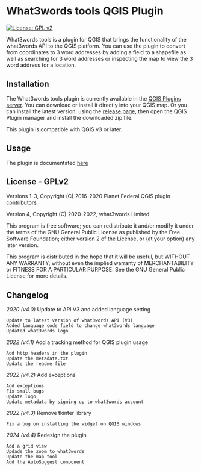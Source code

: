 # What3words tools QGIS Plugin

[![License: GPL v2](https://img.shields.io/badge/License-GPLv2-blue.svg)](./LICENSE.md)

What3words tools is a plugin for QGIS that brings the functionality of the what3words API to the QGIS platform. You can use the plugin to convert from coordinates to 3 word addresses by adding a field to a shapefile as well as searching for 3 word addresses or inspecting the map to view the 3 word address for a location.

## Installation
The What3words tools plugin is currently available in the [QGIS Plugins server](https://plugins.qgis.org/plugins/what3words/). You can download or install it directly into your QGIS map.
Or you can install the latest version, using the [release page](https://github.com/what3words/qgis-what3words-plugin/releases), then open the QGIS Plugin manager and install the downloaded zip file.

This plugin is compatible with QGIS v3 or later.

## Usage

The plugin is documentated [here](https://developer.what3words.com/tools/gis-extensions/qgis)

## License - GPLv2

Versions 1-3, Copyright  (C) 2016-2020 Planet Federal QGIS plugin [contributors](CONTRIBUTING.rst)

Version 4, Copyright (C) 2020-2022, what3words Limited

This program is free software; you can redistribute it and/or modify it under the terms of the GNU General Public License as published by the Free Software Foundation; either version 2 of the License, or (at your option) any later version.

This program is distributed in the hope that it will be useful, but WITHOUT ANY WARRANTY; without even the implied warranty of MERCHANTABILITY or FITNESS FOR A PARTICULAR PURPOSE. See the GNU General Public License for more details.

## Changelog

*2020 (v4.0)*
Update to API V3 and added language setting

    Update to latest version of what3words API (V3)
    Added language code field to change what3words language
    Updated what3words logo

*2022 (v4.1)*
Add a tracking method for QGIS plugin usage

    Add http headers in the plugin
    Update the metadata.txt
    Update the readme file

*2022 (v4.2)*
Add exceptions

    Add exceptions
    Fix small bugs
    Update logo
    Update metadata by signing up to what3words account

*2022 (v4.3)*
Remove tkinter library 
    
    Fix a bug on installing the widget on QGIS windows

*2024 (v4.4)*
Redesign the plugin
    
    Add a grid view
    Updade the zoom to what3words 
    Update the map tool 
    Add the AutoSuggest component